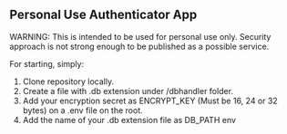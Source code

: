 ## Personal Use Authenticator App

WARNING: This is intended to be used for personal use only. Security approach is not strong enough to be published
as a possible service.

For starting, simply:

1. Clone repository locally.
2. Create a file with .db extension under /dbhandler folder.
3. Add your encryption secret as ENCRYPT_KEY (Must be 16, 24 or 32 bytes) on a .env file on the root.
4. Add the name of your .db extension file as DB_PATH env